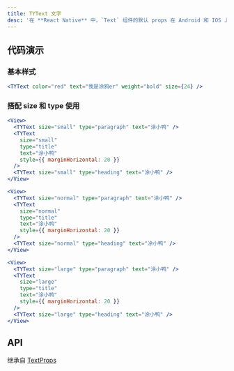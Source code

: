 ```yaml
---
title: TYText 文字
desc: '在 **React Native** 中，`Text` 组件的默认 props 在 Android 和 IOS 上不一致。<br/>`TYText` 在 `Text` 组件上进行了一层封装，保证 IOS 与 Android 表征一致。'
---
```


## 代码演示

### 基本样式

```jsx
<TYText color="red" text="我是涂鸦er" weight="bold" size={24} />
```

### 搭配 size 和 type 使用

```jsx
<View>
  <TYText size="small" type="paragraph" text="涂小鸭" />
  <TYText
    size="small"
    type="title"
    text="涂小鸭"
    style={{ marginHorizontal: 20 }}
  />
  <TYText size="small" type="heading" text="涂小鸭" />
</View>
```

```jsx
<View>
  <TYText size="normal" type="paragraph" text="涂小鸭" />
  <TYText
    size="normal"
    type="title"
    text="涂小鸭"
    style={{ marginHorizontal: 20 }}
  />
  <TYText size="normal" type="heading" text="涂小鸭" />
</View>
```

```jsx
<View>
  <TYText size="large" type="paragraph" text="涂小鸭" />
  <TYText
    size="large"
    type="title"
    text="涂小鸭"
    style={{ marginHorizontal: 20 }}
  />
  <TYText size="large" type="heading" text="涂小鸭" />
</View>
```

## API

继承自 [TextProps](https://reactnative.dev/docs/text#props)

<API name="TYTextProps"></API>
